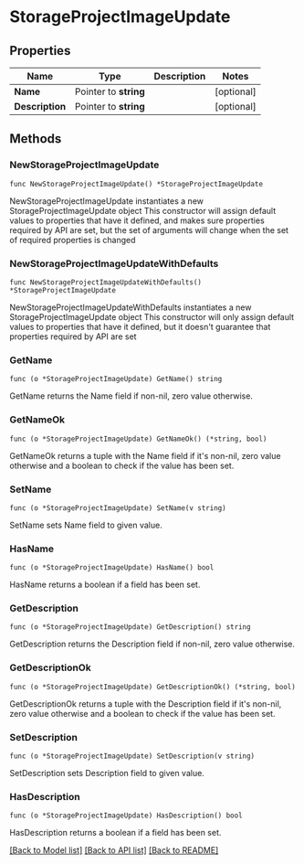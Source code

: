 # StorageProjectImageUpdate

## Properties

Name | Type | Description | Notes
------------ | ------------- | ------------- | -------------
**Name** | Pointer to **string** |  | [optional] 
**Description** | Pointer to **string** |  | [optional] 

## Methods

### NewStorageProjectImageUpdate

`func NewStorageProjectImageUpdate() *StorageProjectImageUpdate`

NewStorageProjectImageUpdate instantiates a new StorageProjectImageUpdate object
This constructor will assign default values to properties that have it defined,
and makes sure properties required by API are set, but the set of arguments
will change when the set of required properties is changed

### NewStorageProjectImageUpdateWithDefaults

`func NewStorageProjectImageUpdateWithDefaults() *StorageProjectImageUpdate`

NewStorageProjectImageUpdateWithDefaults instantiates a new StorageProjectImageUpdate object
This constructor will only assign default values to properties that have it defined,
but it doesn't guarantee that properties required by API are set

### GetName

`func (o *StorageProjectImageUpdate) GetName() string`

GetName returns the Name field if non-nil, zero value otherwise.

### GetNameOk

`func (o *StorageProjectImageUpdate) GetNameOk() (*string, bool)`

GetNameOk returns a tuple with the Name field if it's non-nil, zero value otherwise
and a boolean to check if the value has been set.

### SetName

`func (o *StorageProjectImageUpdate) SetName(v string)`

SetName sets Name field to given value.

### HasName

`func (o *StorageProjectImageUpdate) HasName() bool`

HasName returns a boolean if a field has been set.

### GetDescription

`func (o *StorageProjectImageUpdate) GetDescription() string`

GetDescription returns the Description field if non-nil, zero value otherwise.

### GetDescriptionOk

`func (o *StorageProjectImageUpdate) GetDescriptionOk() (*string, bool)`

GetDescriptionOk returns a tuple with the Description field if it's non-nil, zero value otherwise
and a boolean to check if the value has been set.

### SetDescription

`func (o *StorageProjectImageUpdate) SetDescription(v string)`

SetDescription sets Description field to given value.

### HasDescription

`func (o *StorageProjectImageUpdate) HasDescription() bool`

HasDescription returns a boolean if a field has been set.


[[Back to Model list]](../README.md#documentation-for-models) [[Back to API list]](../README.md#documentation-for-api-endpoints) [[Back to README]](../README.md)


